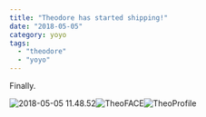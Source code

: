 ```yaml
---
title: "Theodore has started shipping!"
date: "2018-05-05"
category: yoyo
tags:
  - "theodore"
  - "yoyo"
---
```


Finally.

![2018-05-05 11.48.52](images/2018-05-05-11-48-52.jpg)![TheoFACE](images/theoface.jpg)![TheoProfile](images/theoprofile.jpg)
